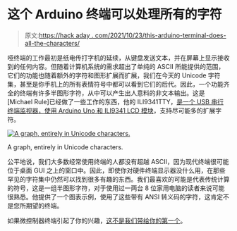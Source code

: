 # 这个 Arduino 终端可以处理所有的字符

> 原文:[https://hack aday . com/2021/10/23/this-arduino-terminal-does-all-the-characters/](https://hackaday.com/2021/10/23/this-arduino-terminal-does-all-the-characters/)

哑终端的工作最初是纸电传打字机的延续，从键盘发送文本，并在屏幕上显示接收到的任何内容。但随着计算机系统的需求超出了单纯的 ASCII 所能提供的范围，它们的功能也随着额外的字符和图形扩展而扩展，我们在今天的 Unicode 字符集，甚至是你手机上的所有表情符号中都可以看到它们的后代。因此，一个功能齐全的终端有许多半图形字符，从中可以产生出人意料的非文本输出。这是[Michael Rule]已经做了一些工作的东西，他的 ILI9341TTY，[是一个 USB 串行终端监视器，使用 Arduino Uno 和 ILI9341 LCD 模块](https://github.com/michaelerule/ILI9341TTY)，支持尽可能多的扩展字符。

[![A graph, entirely in Unicode characters.](../Images/390cc4a5502780223c23096a15893848.png)](https://hackaday.com/wp-content/uploads/2021/10/ploteg.png)

A graph, entirely in Unicode characters.

公平地说，我们大多数经常使用终端的人都没有超越 ASCII，因为现代终端很可能位于桌面 GUI 之上的窗口中。因此，即使你对硬件终端显示器没什么用，在那些罕见的字符集中仍然可以找到很多有趣的东西。我们最喜欢的可能是代表传统计算的符号，这是一组半图形字符，对于使用过一两台 8 位家用电脑的读者来说可能很熟悉。他提供了一个图表示例，使用了这些带有 ANSI 转义码的字符，这肯定不是您所期望的终端。

如果微控制器终端引起了你的兴趣，[这不是我们带给你的第一个](https://hackaday.com/2019/11/22/a-tiny-terminal-for-your-serial-access-needs/)。